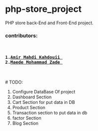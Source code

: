 # php-store_project
PHP store back-End and Front-End project.
<br>
<h3>contributors:</h3>
<pre>
<h4>
1.<a href="https://github.com/Amirmahdikahdouii">Amir Mahdi Kahdouii </a>
2.<a href="https://github.com/Maedehmohammadzadeh">Maede Mohammad Zade </a>
</h4>
</pre>
# TODO:
<ol>
<li>Configure DataBase Of project</li>
<li>Dashboard Section</li>
<li>Cart Section for put data in DB</li>
<li>Product Section</li>
<li>Transaction section to put data in db</li>
<li>factor Section</li>
<li>Blog Section</li>
</ol>